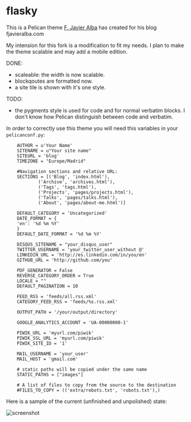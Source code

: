# flasky

This is a Pelican theme [F. Javier Alba](https://github.com/fjavieralba/flasky)
has created for his blog fjavieralba.com

My intension for this fork is a modification to fit my needs. I plan to make
the theme scalable and may add a mobile edition.

DONE:

* scaleable: the width is now scalable.
* blockqoutes are formatted now.
* a site tile is shown with it's one style.

TODO:

* the pygments style is used for code and for normal verbatim blocks. I don't
  know how Pelican distinguish between code and verbatim.

In order to correctly use this theme you will need this variables in your
`pelicanconf.py`:

~~~~~ {.python}
    AUTHOR = u'Your Name'
    SITENAME = u"Your site name"
    SITEURL = 'blog'
    TIMEZONE = "Europe/Madrid"

    #Navigation sections and relative URL:
    SECTIONS = [('Blog', 'index.html'),
            ('Archive', 'archives.html'),
            ('Tags', 'tags.html'),
            ('Projects', 'pages/projects.html'),
            ('Talks', 'pages/talks.html'),
            ('About', 'pages/about-me.html')]

    DEFAULT_CATEGORY = 'Uncategorized'
    DATE_FORMAT = {
    'en': '%d %m %Y'
    }
    DEFAULT_DATE_FORMAT = '%d %m %Y'

    DISQUS_SITENAME = "your_disqus_user"
    TWITTER_USERNAME = 'your_twitter_user_without @'
    LINKEDIN_URL = 'http://es.linkedin.com/in/you/en'
    GITHUB_URL = 'http://github.com/you'

    PDF_GENERATOR = False
    REVERSE_CATEGORY_ORDER = True
    LOCALE = ""
    DEFAULT_PAGINATION = 10

    FEED_RSS = 'feeds/all.rss.xml'
    CATEGORY_FEED_RSS = 'feeds/%s.rss.xml'

    OUTPUT_PATH = '/your/output/directory'

    GOOGLE_ANALYTICS_ACCOUNT = 'UA-00000000-1'

    PIWIK_URL = 'myurl.com/piwik'
    PIWIK_SSL_URL = 'myurl.com/piwik'
    PIWIK_SITE_ID = '1'

    MAIL_USERNAME = 'your_user'
    MAIL_HOST = 'gmail.com'

    # static paths will be copied under the same name
    STATIC_PATHS = ["images"]

    # A list of files to copy from the source to the destination
    #FILES_TO_COPY = (('extra/robots.txt', 'robots.txt'),)
~~~~~

Here is a sample of the current (unfinished and unpolished) state:

![screenshot](https://raw.github.com/joede/flasky/master/screenshot.jpg)
